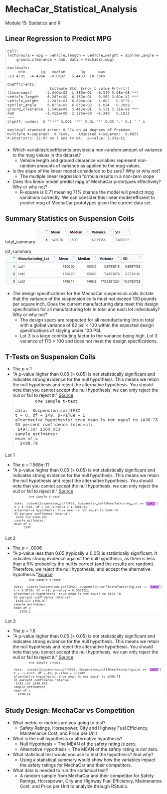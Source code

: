 # MechaCar_Statistical_Analysis
Module 15: Statistics and R
## Linear Regression to Predict MPG

![image1](https://github.com/robyndook/MechaCar_Statistical_Analysis/blob/a217faf7a7d55c5ae754e162451d4adb2c369a8e/Images/2022-04-09_10-38-53.jpg)

- Which variables/coefficients provided a non-random amount of variance to the mpg values in the dataset?
    - Vehicle length and ground clearance variables represent non-random amounts of variance as applied to the mpg values.
- Is the slope of the linear model considered to be zero? Why or why not?
    - The multiple linear regression formula results in a non-zero slope
- Does this linear model predict mpg of MechaCar prototypes effectively? Why or why not?
    - R-square is 0.71 meaning 71% chance the model will predict mpg variations correctly. We can consider this linear model efficient to predict mpg of MechaCar prototypes given the current data set.
## Summary Statistics on Suspension Coils

total_summary
![image2](https://github.com/robyndook/MechaCar_Statistical_Analysis/blob/a217faf7a7d55c5ae754e162451d4adb2c369a8e/Images/2022-04-09_10-59-23.jpg)

lot_summary
![image3](https://github.com/robyndook/MechaCar_Statistical_Analysis/blob/a217faf7a7d55c5ae754e162451d4adb2c369a8e/Images/2022-04-09_10-59-46.jpg)

- The design specifications for the MechaCar suspension coils dictate that the variance of the suspension coils must not exceed 100 pounds per square inch. Does the current manufacturing data meet this design specification for all manufacturing lots in total and each lot individually? Why or why not?
    - The design specs are respected for all manufacturing lots in total with a global variance of 62 psi < 100 within the expected design specifications of staying under 100 PSI. 
    - Lot 3 is a large contributing factor to the variance being high. Lot 3 variance of 170 > 100 and does not meet the design specifications.
## T-Tests on Suspension Coils

- The _p_ = 1
- "A p-value higher than 0.05 (> 0.05) is not statistically significant and indicates strong evidence for the null hypothesis. This means we retain the null hypothesis and reject the alternative hypothesis. You should note that you cannot accept the null hypothesis, we can only reject the null or fail to reject it." [Source](https://www.simplypsychology.org/p-value.html)
![image4](https://github.com/robyndook/MechaCar_Statistical_Analysis/blob/a217faf7a7d55c5ae754e162451d4adb2c369a8e/Images/2022-04-09_11-09-37.jpg)



Lot 1
- The _p_ = 1.568e-11
- "A p-value higher than 0.05 (> 0.05) is not statistically significant and indicates strong evidence for the null hypothesis. This means we retain the null hypothesis and reject the alternative hypothesis. You should note that you cannot accept the null hypothesis, we can only reject the null or fail to reject it." [Source](https://www.simplypsychology.org/p-value.html)
![image5](https://github.com/robyndook/MechaCar_Statistical_Analysis/blob/a217faf7a7d55c5ae754e162451d4adb2c369a8e/Images/2022-04-09_11-10-41.jpg)



Lot 2
- The _p_ = .0006
- "A p-value less than 0.05 (typically ≤ 0.05) is statistically significant. It indicates strong evidence against the null hypothesis, as there is less than a 5% probability the null is correct (and the results are random). Therefore, we reject the null hypothesis, and accept the alternative hypothesis."[Source](https://www.simplypsychology.org/p-value.html)
![image6](https://github.com/robyndook/MechaCar_Statistical_Analysis/blob/a217faf7a7d55c5ae754e162451d4adb2c369a8e/Images/2022-04-09_11-11-54.jpg)



Lot 3
- The _p_ = 1.6
- "A p-value higher than 0.05 (> 0.05) is not statistically significant and indicates strong evidence for the null hypothesis. This means we retain the null hypothesis and reject the alternative hypothesis. You should note that you cannot accept the null hypothesis, we can only reject the null or fail to reject it." [Source](https://www.simplypsychology.org/p-value.html)
![image7](https://github.com/robyndook/MechaCar_Statistical_Analysis/blob/a217faf7a7d55c5ae754e162451d4adb2c369a8e/Images/2022-04-09_11-12-45.jpg)



## Study Design: MechaCar vs Competition

- What metric or metrics are you going to test?
    - Safety Ratings, Horsepower, City and Highway Fuel Efficiency, Maintenance Cost, and Price per Unit
- What is the null hypothesis or alternative hypothesis?
    - Null Hypothesis = The MEAN of the safety rating _is_ zero. 
    - Alternative Hypothesis = The MEAN of the safety rating is _not_ zero.
- What statistical test would you use to test the hypothesis? And why?
    - Using a statistical summary would show how the variables impact the safety ratings for MechaCar and their competitors.
- What data is needed to run the statistical test?
    - A random sample from MechaCar and their competitor for Safety Ratings, Horsepower, City and Highway Fuel Efficiency, Maintenance Cost, and Price per Unit to analyize through RStudio.
